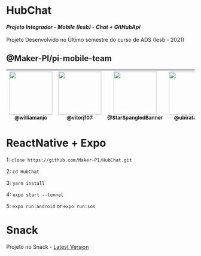 # HubChat
***Projeto Integrador - Mobile (Iesb) - Chat + GitHubApi*** <br> <br>
Projeto Desenvolvido no Último semestre do curso de ADS (Iesb - 2021) <br>

## @Maker-PI/pi-mobile-team

| [<img src="https://avatars3.githubusercontent.com/u/69880957?s=460&u=c9dbe7e8864c185939a48881523f751b1200f838&v=4" width="115"><br><sub>@williamanjo</sub>](https://github.com/williamanjo) | [<img src="https://avatars.githubusercontent.com/u/69884404?v=4" width="115"><br><sub>@vitorjf07</sub>](https://github.com/vitorjf07) | [<img src="https://avatars.githubusercontent.com/u/67032027?v=4" width="115"><br><sub>@StarSpangledBanner</sub>](https://github.com/StarSpangledBanner) | [<img src="https://avatars.githubusercontent.com/u/69194011?v=4" width="115"><br><sub>@ubiratanlsc</sub>](https://github.com/ubiratanlsc) | [<img src="https://avatars.githubusercontent.com/u/70604266?v=4" width="115"><br><sub>@Flipjone</sub>](https://github.com/Flipjone) |
| :---------------------------------------------------------------------------------------------------------------------------------------------------------------------------------------: | :-------------------------------------------------------------------------------------------------------------------------------------------------------------------------------------------: | :-------------------------------------------------------------------------------------------------------------------------------------------------------------------------------------: | :-----------------------------------------------------------------------------------------------------------------------------------------------------------------------------------------: | :----------------------------------------------------------------------------------------------------------------------------------------------: | 

# ReactNative + Expo <br>

1: ```clone https://github.com/Maker-PI/HubChat.git```

2: ```cd HubChat```

3: ```yarn install```

4: ```expo start --tunnel```

5: ```expo run:android``` or ```expo run:ios```

# Snack <br>

Projeto no Snack - [Latest Version](snack.expo.io/@williamanjo/hubchat-integrando)




